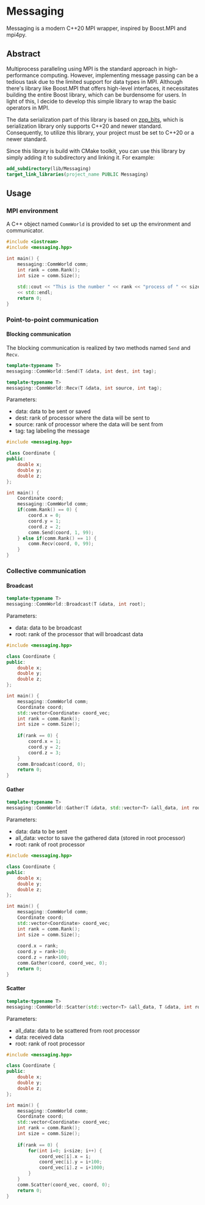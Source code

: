 # Messaging

Messaging is a modern C++20 MPI wrapper, inspired by Boost.MPI and mpi4py.

## Abstract

Multiprocess paralleling using MPI is the standard approach in high-performance
computing. However, implementing message passing can be a tedious task due to the
limited support for data types in MPI. Although there's library like Boost.MPI
that offers high-level interfaces, it necessitates building the entire Boost library,
which can be burdensome for users. In light of this, I decide to
develop this simple library to wrap the basic operators in MPI.

The data serialization part of this library is based on 
[zpp_bits](https://github.com/eyalz800/zpp_bits), which is serialization library
only supports C++20 and newer standard. Consequently, to utilize this library, your
project must be set to C++20 or a newer standard.

Since this library is build with CMake toolkit, you can use this library by
simply adding it to subdirectory and linking it. For example:
```cmake
add_subdirectory(lib/Messaging)
target_link_libraries(project_name PUBLIC Messaging)
```

## Usage
### MPI environment
A C++ object named `CommWorld` is provided to set up the environment and communicator.
```c++
#include <iostream>
#include <messaging.hpp>

int main() {
    messaging::CommWorld comm;
    int rank = comm.Rank();
    int size = comm.Size();
    
    std::cout << "This is the number " << rank << "process of " << size << "processes." 
    << std::endl;
    return 0;
}
```

### Point-to-point communication
#### Blocking communication
The blocking communication is realized by two methods named `Send` and `Recv`.
```c++
template<typename T>
messaging::CommWorld::Send(T &data, int dest, int tag);
```
```c++
template<typename T>
messaging::CommWorld::Recv(T &data, int source, int tag);
```
Parameters:
* data: data to be sent or saved
* dest: rank of processor where the data will be sent to
* source: rank of processor where the data will be sent from
* tag: tag labeling the message
```c++
#include <messaging.hpp>

class Coordinate {
public:
    double x;
    double y;
    double z;
};

int main() {
    Coordinate coord;
    messaging::CommWorld comm;
    if(comm.Rank() == 0) {
        coord.x = 0;
        coord.y = 1;
        coord.z = 2;
        comm.Send(coord, 1, 99);
    } else if(comm.Rank() == 1) {
        comm.Recv(coord, 0, 99);
    }
}
```

### Collective communication
#### Broadcast
```c++
template<typename T>
messaging::CommWorld::Broadcast(T &data, int root);
```
Parameters:
* data: data to be broadcast
* root: rank of the processor that will broadcast data

```c++
#include <messaging.hpp>

class Coordinate {
public:
    double x;
    double y;
    double z;
};

int main() {
    messaging::CommWorld comm;
    Coordinate coord;
    std::vector<Coordinate> coord_vec;
    int rank = comm.Rank();
    int size = comm.Size();
    
    if(rank == 0) {
        coord.x = 1;
        coord.y = 2;
        coord.z = 3;
    }
    comm.Broadcast(coord, 0);
    return 0;
}
```

#### Gather
```c++
template<typename T>
messaging::CommWorld::Gather(T &data, std::vector<T> &all_data, int root);
```
Parameters:
* data: data to be sent
* all_data: vector to save the gathered data (stored in root processor)
* root: rank of root processor

```c++
#include <messaging.hpp>

class Coordinate {
public:
    double x;
    double y;
    double z;
};

int main() {
    messaging::CommWorld comm;
    Coordinate coord;
    std::vector<Coordinate> coord_vec;
    int rank = comm.Rank();
    int size = comm.Size();
    
    coord.x = rank;
    coord.y = rank+10;
    coord.z = rank+100;
    comm.Gather(coord, coord_vec, 0);
    return 0;
}
```

#### Scatter
```c++
template<typename T>
messaging::CommWorld::Scatter(std::vector<T> &all_data, T &data, int root);
```
Parameters:
* all_data: data to be scattered from root processor
* data: received data
* root: rank of root processor

```c++
#include <messaging.hpp>

class Coordinate {
public:
    double x;
    double y;
    double z;
};

int main() {
    messaging::CommWorld comm;
    Coordinate coord;
    std::vector<Coordinate> coord_vec;
    int rank = comm.Rank();
    int size = comm.Size();
    
    if(rank == 0) {
        for(int i=0; i<size; i++) {
            coord_vec[i].x = i;
            coord_vec[i].y = i+100;
            coord_vec[i].z = i+1000;
        }
    }
    comm.Scatter(coord_vec, coord, 0);
    return 0;
}
```